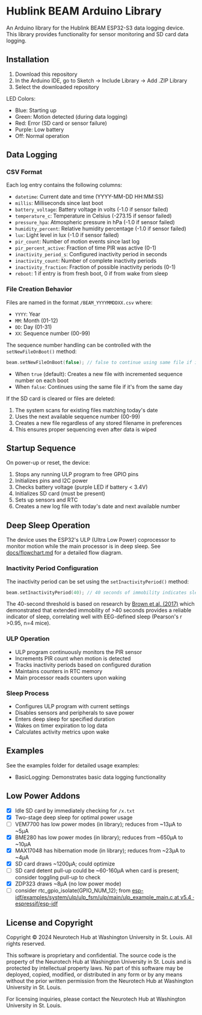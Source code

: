 # Hublink BEAM Arduino Library

An Arduino library for the Hublink BEAM ESP32-S3 data logging device. This library provides functionality for sensor monitoring and SD card data logging.

## Installation

1. Download this repository
2. In the Arduino IDE, go to Sketch -> Include Library -> Add .ZIP Library
3. Select the downloaded repository

LED Colors:
- Blue: Starting up
- Green: Motion detected (during data logging)
- Red: Error (SD card or sensor failure)
- Purple: Low battery
- Off: Normal operation

## Data Logging

### CSV Format
Each log entry contains the following columns:
- `datetime`: Current date and time (YYYY-MM-DD HH:MM:SS)
- `millis`: Milliseconds since last boot
- `battery_voltage`: Battery voltage in volts (-1.0 if sensor failed)
- `temperature_c`: Temperature in Celsius (-273.15 if sensor failed)
- `pressure_hpa`: Atmospheric pressure in hPa (-1.0 if sensor failed)
- `humidity_percent`: Relative humidity percentage (-1.0 if sensor failed)
- `lux`: Light level in lux (-1.0 if sensor failed)
- `pir_count`: Number of motion events since last log
- `pir_percent_active`: Fraction of time PIR was active (0-1)
- `inactivity_period_s`: Configured inactivity period in seconds
- `inactivity_count`: Number of complete inactivity periods
- `inactivity_fraction`: Fraction of possible inactivity periods (0-1)
- `reboot`: 1 if entry is from fresh boot, 0 if from wake from sleep

### File Creation Behavior
Files are named in the format `/BEAM_YYYYMMDDXX.csv` where:
- `YYYY`: Year
- `MM`: Month (01-12)
- `DD`: Day (01-31)
- `XX`: Sequence number (00-99)

The sequence number handling can be controlled with the `setNewFileOnBoot()` method:
```cpp
beam.setNewFileOnBoot(false); // false to continue using same file if it's the same day
```

- When `true` (default): Creates a new file with incremented sequence number on each boot
- When `false`: Continues using the same file if it's from the same day

If the SD card is cleared or files are deleted:
1. The system scans for existing files matching today's date
2. Uses the next available sequence number (00-99)
3. Creates a new file regardless of any stored filename in preferences
4. This ensures proper sequencing even after data is wiped

## Startup Sequence

On power-up or reset, the device:
1. Stops any running ULP program to free GPIO pins
2. Initializes pins and I2C power
3. Checks battery voltage (purple LED if battery < 3.4V)
4. Initializes SD card (must be present)
5. Sets up sensors and RTC
6. Creates a new log file with today's date and next available number

## Deep Sleep Operation

The device uses the ESP32's ULP (Ultra Low Power) coprocessor to monitor motion while the main processor is in deep sleep. See [docs/flowchart.md](docs/flowchart.md) for a detailed flow diagram.

### Inactivity Period Configuration
The inactivity period can be set using the `setInactivityPeriod()` method:
```cpp
beam.setInactivityPeriod(40); // 40 seconds of immobility indicates sleep
```

The 40-second threshold is based on research by [Brown et al. (2017)](https://www.ncbi.nlm.nih.gov/pmc/articles/PMC5140024/) which demonstrated that extended immobility of >40 seconds provides a reliable indicator of sleep, correlating well with EEG-defined sleep (Pearson's r >0.95, n=4 mice).

### ULP Operation
- ULP program continuously monitors the PIR sensor
- Increments PIR count when motion is detected
- Tracks inactivity periods based on configured duration
- Maintains counters in RTC memory
- Main processor reads counters upon waking

### Sleep Process
- Configures ULP program with current settings
- Disables sensors and peripherals to save power
- Enters deep sleep for specified duration
- Wakes on timer expiration to log data
- Calculates activity metrics upon wake

## Examples

See the examples folder for detailed usage examples:
- BasicLogging: Demonstrates basic data logging functionality

## Low Power Addons

- [x] Idle SD card by immediately checking for `/x.txt`
- [x] Two-stage deep sleep for optimal power usage
- [ ] VEM7700 has low power modes (in library); reduces from ~13µA to ~5µA
- [x] BME280 has low power modes (in library); reduces from ~650µA to ~10µA
- [x] MAX17048 has hibernation mode (in library); reduces from ~23µA to ~4µA
- [x] SD card draws ~1200µA; could optimize
- [ ] SD card detent pull-up could be ~60-160µA when card is present; consider toggling pull-up to check
- [x] ZDP323 draws ~8µA (no low power mode)
- [ ] consider rtc_gpio_isolate(GPIO_NUM_12); from [esp-idf/examples/system/ulp/ulp_fsm/ulp/main/ulp_example_main.c at v5.4 · espressif/esp-idf](https://github.com/espressif/esp-idf/blob/v5.4/examples/system/ulp/ulp_fsm/ulp/main/ulp_example_main.c)

## License and Copyright

Copyright © 2024 Neurotech Hub at Washington University in St. Louis. All rights reserved.

This software is proprietary and confidential. The source code is the property of the Neurotech Hub at Washington University in St. Louis and is protected by intellectual property laws. No part of this software may be deployed, copied, modified, or distributed in any form or by any means without the prior written permission from the Neurotech Hub at Washington University in St. Louis.

For licensing inquiries, please contact the Neurotech Hub at Washington University in St. Louis.
